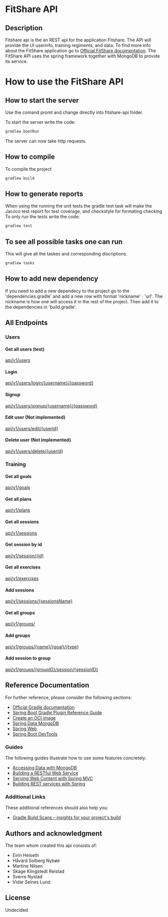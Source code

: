 # FitShare API

## Description
Fitshare api is the an REST api for the application Fitshare. The API will provide the UI userinfo, training regiments, and data.
To find more info about the FitShare application go to [Official FitShare documentation](https://gitlab.stud.idi.ntnu.no/tdt4140-2023/landsby-1/gruppe-14/fitshare-ui/-/blob/main/README.md). 
The FitShare API uses the spring framework together with MongoDB to provide its service.



# How to use the FitShare API

## How to start the server
Use the comand promt and change directly into fitshare-api folder.

To start the server write the code: 
```cmd
gradlew bootRun
```

The server can now take http requests.

## How to compile
To compile the project 
```cmd
gradlew build
```

## How to generate reports
When using the running the unit tests the gradle test task will make the Jacoco test report for test coverage, and checkstyle for formating checking
To only run the tests write the code:
```cmd
gradlew test
```

## To see all possible tasks one can run
This will give all the taskes and corresponding discriptions.
```cmd
gradlew tasks
```


## How to add new dependency
If you need to add a new dependecy to the project go to the 'dependencies.gradle' and add a new row with format 'nickname' : 'url'. The nickname is how one will access it in the rest of the project. Then add it to the dependencies in 'build.gradle'.

## All Endpoints

### Users

#### Get all users (test)

[api/v1/users](http://localhost:8080/api/v1/users)

#### Login

[api/v1/users/login/{username}/{password}](http://localhost:8080/api/v1/users/login/)

#### Signup

[api/v1/users/signup/{username}/{password}](http://localhost:8080/api/v1/users/signup/)
  
#### Edit user (Not implemented)

[api/v1/users/edit/{userId}](http://localhost:8080/api/v1/users/edit/)

#### Delete user (Not implemented)

[api/v1/users/delete/{userId}](http://localhost:8080/api/v1/users/delete/)
  
### Training

#### Get all goals

[api/v1/goals](http://localhost:8080/api/v1/goals)

#### Get all plans

[api/v1/plans](http://localhost:8080/api/v1/plans)

#### Get all sessions

[api/v1/sessions](http://localhost:8080/api/v1/sessions)

#### Get session by id

[api/v1/session/{id}](http://localhost:8080/api/v1/session/)

#### Get all exercises

[api/v1/exercises](http://localhost:8080/api/v1/exercises)

#### Add sessions

[api/v1/sessions/{sessionsName}](http://localhost:8080/api/v1/sessions/)

#### Get all groups

[api/v1/groups/](http://localhost:8080/api/v1/groups/)

#### Add groups

[api/v1/groups/{name}/{goal}/{type}](http://localhost:8080/api/v1/groups/)

#### Add session to group

[api/v1/groups/{groupID}/session/{sessionID}](http://localhost:8080/api/v1/groups/{groupID}/session/{sessionID})

## Reference Documentation

For further reference, please consider the following sections:

* [Official Gradle documentation](https://docs.gradle.org)
* [Spring Boot Gradle Plugin Reference Guide](https://docs.spring.io/spring-boot/docs/3.0.2/gradle-plugin/reference/html/)
* [Create an OCI image](https://docs.spring.io/spring-boot/docs/3.0.2/gradle-plugin/reference/html/#build-image)
* [Spring Data MongoDB](https://docs.spring.io/spring-boot/docs/3.0.2/reference/htmlsingle/#data.nosql.mongodb)
* [Spring Web](https://docs.spring.io/spring-boot/docs/3.0.2/reference/htmlsingle/#web)
* [Spring Boot DevTools](https://docs.spring.io/spring-boot/docs/3.0.2/reference/htmlsingle/#using.devtools)

### Guides
The following guides illustrate how to use some features concretely:

* [Accessing Data with MongoDB](https://spring.io/guides/gs/accessing-data-mongodb/)
* [Building a RESTful Web Service](https://spring.io/guides/gs/rest-service/)
* [Serving Web Content with Spring MVC](https://spring.io/guides/gs/serving-web-content/)
* [Building REST services with Spring](https://spring.io/guides/tutorials/rest/)

### Additional Links
These additional references should also help you:

* [Gradle Build Scans – insights for your project's build](https://scans.gradle.com#gradle)



## Authors and acknowledgment
The team whom created this api consists of:

* Eirin Helseth
* Håvard Solberg Nybøe
* Martine Nilsen
* Skage Klingstedt Reistad
* Sverre Nystad
* Vidar Selnes Lund

## License
Undecided